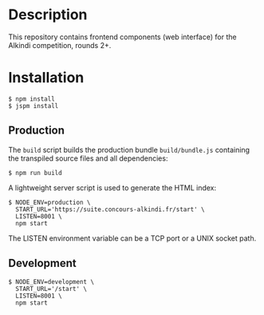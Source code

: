 # Description

This repository contains frontend components (web interface) for the
Alkindi competition, rounds 2+.

# Installation

    $ npm install
    $ jspm install

## Production

The `build` script builds the production bundle `build/bundle.js`
containing the transpiled source files and all dependencies:

    $ npm run build

A lightweight server script is used to generate the HTML index:

    $ NODE_ENV=production \
      START_URL='https://suite.concours-alkindi.fr/start' \
      LISTEN=8001 \
      npm start

The LISTEN environment variable can be a TCP port or a UNIX socket path.

## Development

    $ NODE_ENV=development \
      START_URL='/start' \
      LISTEN=8001 \
      npm start
